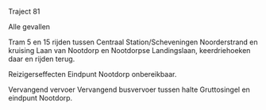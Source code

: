 Traject 81

Alle gevallen

Tram 5 en 15
rijden tussen Centraal Station/Scheveningen Noorderstrand en kruising Laan van Nootdorp en  Nootdorpse Landingslaan, keerdriehoeken daar en rijden terug.

Reizigerseffecten
Eindpunt Nootdorp onbereikbaar.

Vervangend vervoer
Vervangend busvervoer tussen halte Gruttosingel en eindpunt Nootdorp.
